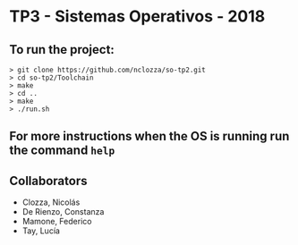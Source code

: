 # TP3 - Sistemas Operativos - 2018

## To run the project:

```
> git clone https://github.com/nclozza/so-tp2.git
> cd so-tp2/Toolchain
> make
> cd ..
> make
> ./run.sh
```

## For more instructions when the OS is running run the command `help`

## Collaborators
* Clozza, Nicolás
* De Rienzo, Constanza
* Mamone, Federico
* Tay, Lucía